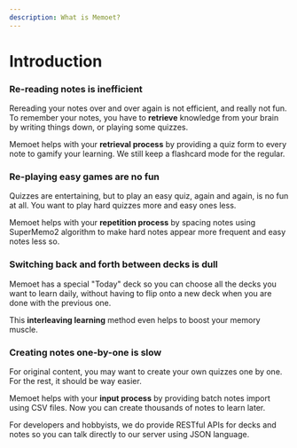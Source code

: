 ```yaml
---
description: What is Memoet?
---
```


# Introduction

### Re-reading notes is inefficient

Rereading your notes over and over again is not efficient, and really not fun. To remember your notes, you have to **retrieve** knowledge from your brain by writing things down, or playing some quizzes.

Memoet helps with your **retrieval process** by providing a quiz form to every note to gamify your learning. We still keep a flashcard mode for the regular.

### Re-playing easy games are no fun

Quizzes are entertaining, but to play an easy quiz, again and again, is no fun at all. You want to play hard quizzes more and easy ones less.

Memoet helps with your **repetition process** by spacing notes using SuperMemo2 algorithm to make hard notes appear more frequent and easy notes less so.

### Switching back and forth between decks is dull

Memoet has a special "Today" deck so you can choose all the decks you want to learn daily, without having to flip onto a new deck when you are done with the previous one.

This **interleaving learning** method even helps to boost your memory muscle.

### Creating notes one-by-one is slow

For original content, you may want to create your own quizzes one by one. For the rest, it should be way easier.

Memoet helps with your **input process** by providing batch notes import using CSV files. Now you can create thousands of notes to learn later.

For developers and hobbyists, we do provide RESTful APIs for decks and notes so you can talk directly to our server using JSON language.



